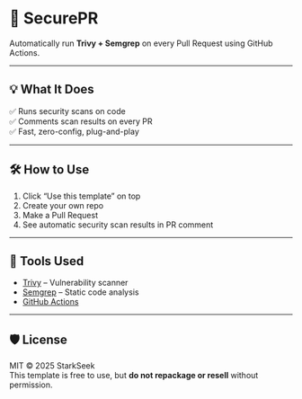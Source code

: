 # 🚀 SecurePR

Automatically run **Trivy + Semgrep** on every Pull Request using GitHub Actions.

---

## 💡 What It Does

✅ Runs security scans on code  
✅ Comments scan results on every PR  
✅ Fast, zero-config, plug-and-play  

---

## 🛠 How to Use

1. Click “Use this template” on top
2. Create your own repo
3. Make a Pull Request
4. See automatic security scan results in PR comment

---

## 🧪 Tools Used

- [Trivy](https://github.com/aquasecurity/trivy) – Vulnerability scanner
- [Semgrep](https://github.com/returntocorp/semgrep) – Static code analysis
- [GitHub Actions](https://github.com/features/actions)

---

## 🛡 License

MIT © 2025 StarkSeek  
This template is free to use, but **do not repackage or resell** without permission.

